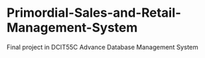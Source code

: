 # Primordial-Sales-and-Retail-Management-System
Final project in DCIT55C Advance Database Management System
